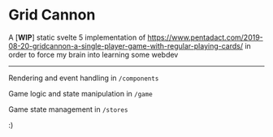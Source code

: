 # Grid Cannon

A [**WIP**] static svelte 5 implementation of https://www.pentadact.com/2019-08-20-gridcannon-a-single-player-game-with-regular-playing-cards/ in order to force my brain into learning some webdev


---
Rendering and event handling in ```/components```

Game logic and state manipulation in ```/game```

Game state management in ```/stores```

:)
